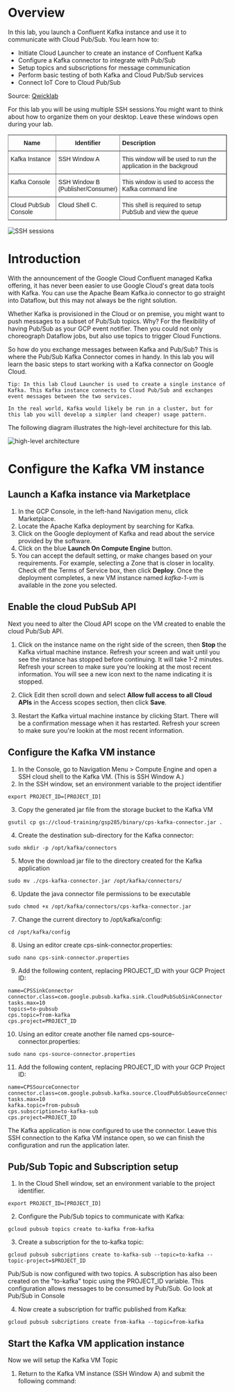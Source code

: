 # Overview
In this lab, you launch a Confluent Kafka instance and use it to communicate with Cloud Pub/Sub. You learn how to:

- Initiate Cloud Launcher to create an instance of Confluent Kafka
- Configure a Kafka connector to integrate with Pub/Sub
- Setup topics and subscriptions for message communication
- Perform basic testing of both Kafka and Cloud Pub/Sub services
- Connect IoT Core to Cloud Pub/Sub

Source: [Qwicklab](https://www.qwiklabs.com/focuses/2766?parent=catalog)

For this lab you will be using multiple SSH sessions.You might want to think about how to organize them on your desktop. Leave these windows open during your lab.

<style type="text/css">
.tg  {border-collapse:collapse;border-spacing:0;}
.tg td{font-family:Arial, sans-serif;font-size:14px;padding:10px 5px;border-style:solid;border-width:1px;overflow:hidden;word-break:normal;border-color:black;}
.tg th{font-family:Arial, sans-serif;font-size:14px;font-weight:normal;padding:10px 5px;border-style:solid;border-width:1px;overflow:hidden;word-break:normal;border-color:black;}
.tg .tg-1wig{font-weight:bold;text-align:left;vertical-align:top}
.tg .tg-7btt{font-weight:bold;border-color:inherit;text-align:center;vertical-align:top}
.tg .tg-0pky{border-color:inherit;text-align:left;vertical-align:top}
.tg .tg-0lax{text-align:left;vertical-align:top}
</style>
<table class="tg">
  <tr>
    <th class="tg-7btt">Name</th>
    <th class="tg-7btt">Identifier</th>
    <th class="tg-1wig">Description</th>
  </tr>
  <tr>
    <td class="tg-0pky">Kafka Instance</td>
    <td class="tg-0pky">SSH Window A</td>
    <td class="tg-0lax">This window will be used to run the application in the backgroud</td>
  </tr>
  <tr>
    <td class="tg-0pky">Kafka Console</td>
    <td class="tg-0pky">SSH Window B<br>(Publisher/Consumer)</td>
    <td class="tg-0lax">This window is used to access the Kafka command line</td>
  </tr>
  <tr>
    <td class="tg-0pky">Cloud PubSub Console</td>
    <td class="tg-0pky">Cloud Shell C.</td>
    <td class="tg-0lax">This shell is required to setup PubSub and view the queue</td>
  </tr>
</table>

![SSH sessions](./image/lab-1-1.png "SSH sessions")

# Introduction 
With the announcement of the Google Cloud Confluent managed Kafka offering, it has never been easier to use Google Cloud's great data tools with Kafka. You can use the Apache Beam Kafka.io connector to go straight into Dataflow, but this may not always be the right solution.

Whether Kafka is provisioned in the Cloud or on premise, you might want to push messages to a subset of Pub/Sub topics. Why? For the flexibility of having Pub/Sub as your GCP event notifier. Then you could not only choreograph Dataflow jobs, but also use topics to trigger Cloud Functions.

So how do you exchange messages between Kafka and Pub/Sub? This is where the Pub/Sub Kafka Connector comes in handy. In this lab you will learn the basic steps to start working with a Kafka connector on Google Cloud.

```
Tip: In this lab Cloud Launcher is used to create a single instance of Kafka. This Kafka instance connects to Cloud Pub/Sub and exchanges event messages between the two services.

In the real world, Kafka would likely be run in a cluster, but for this lab you will develop a simpler (and cheaper) usage pattern.
```

The following diagram illustrates the high-level architecture for this lab.

![high-level architecture](./image/lab-1-2.png "high-level architecture")

# Configure the Kafka VM instance

## Launch a Kafka instance via Marketplace
1. In the GCP Console, in the left-hand Navigation menu, click Marketplace.
2. Locate the Apache Kafka deployment by searching for Kafka.
3. Click on the Google deployment of Kafka and read about the service provided by the software.
4. Click on the blue **Launch On Compute Engine** button.
5. You can accept the default setting, or make changes based on your requirements. For example, selecting a Zone that is closer in locality. Check off the Terms of Service box, then click **Deploy**.
Once the deployment completes, a new VM instance named *kafka-1-vm* is available in the zone you selected.

## Enable the cloud PubSub API
Next you need to alter the Cloud API scope on the VM created to enable the cloud Pub/Sub API.

1. Click on the instance name on the right side of the screen, then **Stop** the Kafka virtual machine instance. Refresh your screen and wait until you see the instance has stopped before continuing. It will take 1-2 minutes. Refresh your screen to make sure you're looking at the most recent information. You will see a new icon next to the name indicating it is stopped.

2. Click Edit then scroll down and select **Allow full access to all Cloud APIs** in the Access scopes section, then click **Save**.

3. Restart the Kafka virtual machine instance by clicking Start. There will be a confirmation message when it has restarted. Refresh your screen to make sure you're lookin at the most recent information.

## Configure the Kafka VM instance

1. In the Console, go to Navigation Menu > Compute Engine and open a SSH cloud shell to the Kafka VM. (This is SSH Window A.)
2. In the SSH window, set an environment variable to the project identifier
```shell
export PROJECT_ID=[PROJECT_ID]
```
3. Copy the generated jar file from the storage bucket to the Kafka VM
```shell
gsutil cp gs://cloud-training/gsp285/binary/cps-kafka-connector.jar .
```
4. Create the destination sub-directory for the Kafka connector:
```shell
sudo mkdir -p /opt/kafka/connectors
```
5. Move the download jar file to the directory created for the Kafka application
```shell
sudo mv ./cps-kafka-connector.jar /opt/kafka/connectors/
```
6. Update the java connector file permissions to be executable 
```shell
sudo chmod +x /opt/kafka/connectors/cps-kafka-connector.jar
```
7. Change the current directory to /opt/kafka/config:
```shell
cd /opt/kafka/config
```
8. Using an editor create cps-sink-connector.properties:
```shell
sudo nano cps-sink-connector.properties
```
9. Add the following content, replacing PROJECT_ID with your GCP Project ID:
```shell
name=CPSSinkConnector
connector.class=com.google.pubsub.kafka.sink.CloudPubSubSinkConnector
tasks.max=10
topics=to-pubsub
cps.topic=from-kafka
cps.project=PROJECT_ID
```
10. Using an editor create another file named cps-source-connector.properties:
```shell
sudo nano cps-source-connector.properties
```
11. Add the following content, replacing PROJECT_ID with your GCP Project ID:
```shell
name=CPSSourceConnector
connector.class=com.google.pubsub.kafka.source.CloudPubSubSourceConnector
tasks.max=10
kafka.topic=from-pubsub
cps.subscription=to-kafka-sub
cps.project=PROJECT_ID
```
The Kafka application is now configured to use the connector. Leave this SSH connection to the Kafka VM instance open, so we can finish the configuration and run the application later.

## Pub/Sub Topic and Subscription setup
1. In the Cloud Shell window, set an environment variable to the project identifier.
```shell
export PROJECT_ID=[PROJECT_ID]
```

2. Configure the Pub/Sub topics to communicate with Kafka:
```shell
gcloud pubsub topics create to-kafka from-kafka
```

3. Create a subscription for the to-kafka topic:
```shell
gcloud pubsub subcriptions create to-kafka-sub --topic=to-kafka --topic-project=$PROJECT_ID
```

Pub/Sub is now configured with two topics. A subscription has also been created on the "to-kafka" topic using the PROJECT_ID variable.
This configuration allows messages to be consumed by Pub/Sub. Go look at Pub/Sub in Console

4. Now create a subscription for traffic published from Kafka:
```shell
gcloud pubsub subcriptions create from-kafka --topic=from-kafka
```

## Start the Kafka VM application instance
Now we will setup the Kafka VM Topic

1. Return to the Kafka VM instance (SSH Window A) and submit the following command:
```shell

```